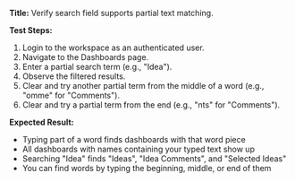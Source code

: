 **Title:** Verify search field supports partial text matching.

**Test Steps:**
1. Login to the workspace as an authenticated user.
2. Navigate to the Dashboards page.
3. Enter a partial search term (e.g., "Idea").
4. Observe the filtered results.
5. Clear and try another partial term from the middle of a word (e.g., "omme" for "Comments").
6. Clear and try a partial term from the end (e.g., "nts" for "Comments").

**Expected Result:**
- Typing part of a word finds dashboards with that word piece
- All dashboards with names containing your typed text show up
- Searching "Idea" finds "Ideas", "Idea Comments", and "Selected Ideas"
- You can find words by typing the beginning, middle, or end of them